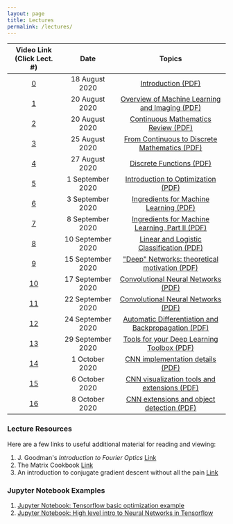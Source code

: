 ```yaml
---
layout: page
title: Lectures
permalink: /lectures/
---
```

| Video Link (Click Lect. #)                       | Date         |  Topics             
|:---------------------------:|:------------:|:-------------------:
|[0](https://www.dropbox.com/s/u0728madg0tizof/lecture_0.mp4?dl=0)|18 August 2020|[Introduction (PDF)](/lectures/lecture_0_introduction.pdf)
|[1](https://www.dropbox.com/s/i4643940p5unnth/lecture_1.mp4?dl=0)|20 August 2020|[Overview of Machine Learning and Imaging (PDF)](/lectures/lecture_1_ML-Imaging_Summary_final.pdf)
|[2](https://www.dropbox.com/s/i4643940p5unnth/lecture_1.mp4?dl=0)|20  August 2020|[Continuous Mathematics Review (PDF)](/lectures/lecture_2_math_continuous.pdf)
|[3](https://www.dropbox.com/s/9gsryu07j8l4pgh/lecture_3.mp4?dl=0)|25 August 2020|[From Continuous to Discrete Mathematics (PDF)](/lectures/lecture_3_continuous_discrete_math.pdf)
|[4](https://www.dropbox.com/s/fz2ob4wjdasqj5n/lecture_4.mp4?dl=0)|27 August 2020|[Discrete Functions (PDF)](/lectures/lecture_4_math_discrete.pdf)
|[5](https://www.dropbox.com/s/vrk6d4yl363ny86/lecture_5.mp4?dl=0)|1 September 2020|[Introduction to Optimization (PDF)](/lectures/lecture_5_intro_optimization.pdf)
|[6](https://www.dropbox.com/s/9ckhlfwiqf42sdx/lecture_6.mp4?dl=0)|3 September 2020|[Ingredients for Machine Learning (PDF)](/lectures/lecture_6_optimization-to-ML.pdf)
|[7](https://www.dropbox.com/s/85jm6vninwxwcqz/lecture_7.mp4?dl=0)|8 September 2020|[Ingredients for Machine Learning, Part II (PDF)](/lectures/lecture_6_optimization-to-ML.pdf)
|[8](https://www.dropbox.com/s/7asnvpihs4d7r1z/lecture_8.mp4?dl=0)|10 September 2020|[Linear and Logistic Classification (PDF)](/lectures/lecture_7_ML-principles.pdf)
|[9](https://www.dropbox.com/s/ab5ajj5fb6lttci/lecture_9.mp4?dl=0)|15 September 2020|["Deep" Networks: theoretical motivation (PDF)](/lectures/lecture_8_ML_Theory.pdf)
|[10](https://www.dropbox.com/s/0xoamujllumeyhk/lecture_10.mp4?dl=0)|17 September 2020|[Convolutional Neural Networks (PDF)](/lectures/lecture_9_intro_to_CNN's.pdf)
|[11](https://www.dropbox.com/s/phiysjs05mq4m9g/lecture_11.mp4?dl=0)|22 September 2020|[Convolutional Neural Networks (PDF)](/lectures/lecture_9_intro_to_CNN's.pdf)
|[12](https://www.dropbox.com/s/hyu749d56ly48mx/lecture_12.mp4?dl=0)|24 September 2020|[Automatic Differentiation and Backpropagation (PDF)](/lectures/lecture_10_Backpropagation.pdf)
|[13](https://www.dropbox.com/s/3gs0fcalr84yl2k/lecture_13.mp4?dl=0)|29 September 2020|[Tools for your Deep Learning Toolbox (PDF)](/lectures/lecture_11_useful_DL_tools.pdf)
|[14](https://www.dropbox.com/s/roiap9bno1sm1y8/lecture_14.mp4?dl=0)|1 October 2020|[CNN implementation details (PDF)](/lectures/lecture_12_CNNs_practical_tips.pdf)
|[15](https://www.dropbox.com/s/rg310dcsk95r9i1/lecture_15.mp4?dl=0)|6 October 2020|[CNN visualization tools and extensions (PDF)](/lectures/lecture_13_CNN-visualization-extensions.pdf)
|[16](https://www.dropbox.com/s/i848y8ofqenuo60/lecture_16.mp4?dl=0)|8 October 2020|[CNN extensions and object detection (PDF)](/lectures/lecture_14a_object_detection_segmentation.pdf)


<!--
|[14b](https://www.youtube.com/)|3 March 2020|[CNNs, Autoencoders and Segmentation (PDF)](/lectures/lecture_14b_segmentation_autoencoder.pdf)
|[15](https://www.youtube.com/)|5 March 2020|[Introduction to Physical Layers in Machine Learning (PDF)](/lectures/lecture_15_intro_physical_CNNs.pdf)
|[16](https://www.dropbox.com/s/15xv22ar3o51me1/lecture_16.mp4?dl=0)|24 March 2020|[Introduction to Fourier Optics (PDF)](/lectures/lecture_16_intro_Fourier_optics.pdf)
|[17](https://www.dropbox.com/s/2bt4xs5lz5s3njh/lecture_17.mp4?dl=0)|26 March 2020|[Physical Layers with Coherent Fields (PDF)](/lectures/lecture_17_coherent_physical_layers.pdf)
|[18](https://www.dropbox.com/s/5rc6wmbjosok0jy/lecture_18.mp4?dl=0)|31 March 2020|[Physical Layer Guidelines and Implementations (PDF)](/lectures/lecture_18_physical_layer_guidelines.pdf)
|[19](https://www.dropbox.com/s/1gul07q88dcrjim/lecture_19.mp4?dl=0)|2 April 2020|[Published Physical CNN Examples and Ethics (PDF)](/lectures/lecture_19_PhysicalCNN_examples.pdf)
|[20](https://www.dropbox.com/s/srvkozj1o1huoh1/lecture_20.mp4?dl=0)|7 April 2020|[Recurrent Neural Networks (PDF)](/lectures/lecture_20_RNNs.pdf)
|[21](https://www.dropbox.com/s/nwjiu3j9hr1pixn/lecture_21.mp4?dl=0)|9 April 2020|[Reinforcement Learning (PDF)](/lectures/lecture_21_reinforcement_learning.pdf)
|[22](https://www.dropbox.com/s/x1at4xn98z791kg/lecture_22.mp4?dl=0)|14 April 2020|[Looking ahead – machine learning and imaging in 10 years (PDF)](/lectures/lecture_22_future_directions.pdf)
|[23](https://www.dropbox.com/s/7mpto1io200fjda/lecture_23.mp4?dl=0)|16 April 2020|[Machine Learning + Imaging Review (PDF)](/lectures/lecture_23_deep_imaging_review.pdf)
-->


### Lecture Resources
Here are a few links to useful additional material for reading and viewing:
1. J. Goodman's *Introduction to Fourier Optics* [Link](https://www.dropbox.com/s/klavsxm4l7jbnyh/Introduction%20to%20Fourier%20Optics%202nd%20-%20J.%20Goodman.pdf?dl=0)
2. The Matrix Cookbook [Link](https://www.math.uwaterloo.ca/~hwolkowi/matrixcookbook.pdf)
3. An introduction to conjugate gradient descent without all the pain [Link](https://www.cs.cmu.edu/~quake-papers/painless-conjugate-gradient.pdf)

### Jupyter Notebook Examples
1. [Jupyter Notebook: Tensorflow basic optimization example](/data/basic_tensorflow_eager_example.ipynb)
2. [Jupyter Notebook: High level intro to Neural Networks in Tensorflow](/data/high_level_tf_intro.ipynb)

<!--
3. [Jupyter Notebook: A simple Autoencoder in Tensorflow/Keras](/data/Simple_Autoencoder.ipynb)
4. [Jupyter Notebook: Weighted image sum example](/data/weighted_image_sum_example.ipynb) - [Associated cube1.mat datafile](/data/cube1.mat)
5. [Jupyter Notebook: Physical layers exmaple](/data/physical_layers_example.ipynb)
-->

